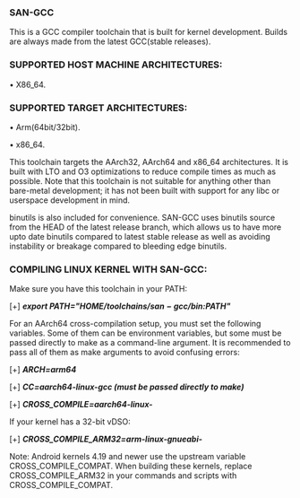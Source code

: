 ###                 SAN-GCC

This is a GCC compiler toolchain that is built for kernel development. Builds are always made from the latest GCC(stable releases).

### SUPPORTED HOST MACHINE ARCHITECTURES:
• X86_64.

### SUPPORTED TARGET ARCHITECTURES:
• Arm(64bit/32bit).

• x86_64.

This toolchain targets the AArch32, AArch64 and x86_64 architectures. It is built with LTO and O3 optimizations to reduce compile times as much as possible. Note that this toolchain is not suitable for anything other than bare-metal development; it has not been built with support for any libc or userspace development in mind.

binutils is also included for convenience. SAN-GCC uses binutils source from the HEAD of the latest release branch, which allows us to have more upto date binutils compared to latest stable release as well as avoiding instability or breakage compared to bleeding edge binutils.

### COMPILING LINUX KERNEL WITH SAN-GCC:

Make sure you have this toolchain in your PATH:

[+] ***export PATH="$HOME/toolchains/san-gcc/bin:$PATH"***

For an AArch64 cross-compilation setup, you must set the following variables. Some of them can be environment variables, but some must be passed directly to make as a command-line argument. It is recommended to pass all of them as make arguments to avoid confusing errors:

[+] ***ARCH=arm64***

[+] ***CC=aarch64-linux-gcc (must be passed directly to make)***

[+] ***CROSS_COMPILE=aarch64-linux-***

If your kernel has a 32-bit vDSO:

[+] ***CROSS_COMPILE_ARM32=arm-linux-gnueabi-***

Note: Android kernels 4.19 and newer use the upstream variable CROSS_COMPILE_COMPAT. When building these kernels, replace CROSS_COMPILE_ARM32 in your commands and scripts with CROSS_COMPILE_COMPAT.
